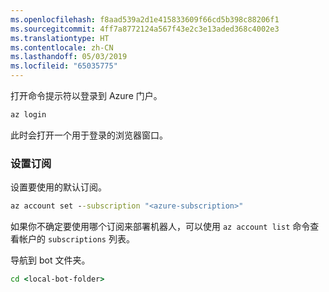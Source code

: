 ```yaml
---
ms.openlocfilehash: f8aad539a2d1e415833609f66cd5b398c88206f1
ms.sourcegitcommit: 4ff7a8772124a567f43e2c3e13aded368c4002e3
ms.translationtype: HT
ms.contentlocale: zh-CN
ms.lasthandoff: 05/03/2019
ms.locfileid: "65035775"
---
```

打开命令提示符以登录到 Azure 门户。

```cmd
az login
```

此时会打开一个用于登录的浏览器窗口。

### <a name="set-the-subscription"></a>设置订阅

设置要使用的默认订阅。

```cmd
az account set --subscription "<azure-subscription>"
```

如果你不确定要使用哪个订阅来部署机器人，可以使用 `az account list` 命令查看帐户的 `subscriptions` 列表。

导航到 bot 文件夹。

```cmd
cd <local-bot-folder>
```